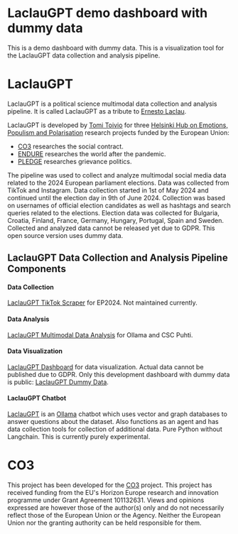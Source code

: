 # LaclauGPT demo dashboard with dummy data

This is a demo dashboard with dummy data. This is a visualization tool for the LaclauGPT data collection and analysis pipeline.

# LaclauGPT 

LaclauGPT is a political science multimodal data collection and analysis pipeline. It is called LaclauGPT as a tribute to [Ernesto Laclau](https://en.wikipedia.org/wiki/Ernesto_Laclau).

LaclauGPT is developed by [Tomi Toivio](https://github.com/TomiToivio) for three [Helsinki Hub on Emotions, Populism and Polarisation](https://www.helsinki.fi/en/researchgroups/emotions-populism-and-polarisation) research projects funded by the European Union:
* [CO3](https://www.co3socialcontract.eu/) researches the social contract. 
* [ENDURE](https://www.endure-project.org/) researches the world after the pandemic. 
* [PLEDGE](https://www.pledgeproject.eu/) researches grievance politics.

The pipeline was used to collect and analyze multimodal social media data related to the 2024 European parliament elections. Data was collected from TikTok and Instagram. Data collection started in 1st of May 2024 and continued until the election day in 9th of June 2024. Collection was based on usernames of official election candidates as well as hashtags and search queries related to the elections. Election data was collected for Bulgaria, Croatia, Finland, France, Germany, Hungary, Portugal, Spain and Sweden. Collected and analyzed data cannot be released yet due to GDPR. This open source version uses dummy data. 

## LaclauGPT Data Collection and Analysis Pipeline Components

#### Data Collection

[LaclauGPT TikTok Scraper](https://github.com/TomiToivio/LaclauGPT-TikTok-Scraper) for EP2024. Not maintained currently.

#### Data Analysis

[LaclauGPT Multimodal Data Analysis](https://github.com/TomiToivio/LaclauGPT-Multimodal-Analysis) for Ollama and CSC Puhti.

#### Data Visualization

[LaclauGPT Dashboard](https://github.com/TomiToivio/laclaugpt-dashboard-development) for data visualization. Actual data cannot be published due to GDPR. Only this development dashboard with dummy data is public: [LaclauGPT Dummy Data](https://laclaugpt-dashboard-development.streamlit.app/).

#### LaclauGPT Chatbot

[LaclauGPT](https://github.com/TomiToivio/LaclauGPT) is an [Ollama](https://ollama.com) chatbot which uses vector and graph databases to answer questions about the dataset. Also functions as an agent and has data collection tools for collection of additional data. Pure Python without Langchain. This is currently purely experimental. 

# CO3

This project has been developed for the [CO3](https://www.co3socialcontract.eu/) project. This project has received funding from the EU's Horizon Europe research and innovation programme under Grant Agreement 101132631. Views and opinions expressed are however those of the author(s) only and do not necessarily reflect those of the European Union or the Agency. Neither the European Union nor the granting authority can be held responsible for them.